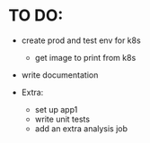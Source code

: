 # TO DO:

- create prod and test env for k8s
    - get image to print from k8s
- write documentation

- Extra:
    - set up app1
    - write unit tests
    - add an extra analysis job